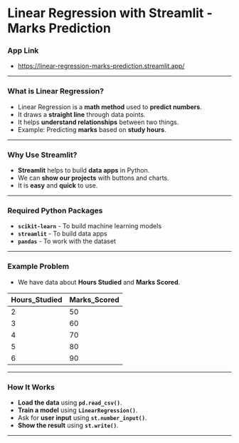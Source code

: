 # Linear Regression with Streamlit - Marks Prediction
### App Link
- https://linear-regression-marks-prediction.streamlit.app/
---
### What is Linear Regression?
- Linear Regression is a **math method** used to **predict numbers**.
- It draws a **straight line** through data points.
- It helps **understand relationships** between two things.
- Example: Predicting **marks** based on **study hours**.
---
### Why Use Streamlit?
- **Streamlit** helps to build **data apps** in Python.
- We can **show our projects** with buttons and charts.
- It is **easy** and **quick** to use.
---
### Required Python Packages
- **`scikit-learn`** - To build machine learning models
- **`streamlit`** - To build data apps
- **`pandas`** - To work with the dataset
---
### Example Problem
- We have data about **Hours Studied** and **Marks Scored**.

| Hours\_Studied | Marks\_Scored |
| -------------- | ------------- |
| 2              | 50            |
| 3              | 60            |
| 4              | 70            |
| 5              | 80            |
| 6              | 90            |

---
### How It Works
- **Load the data** using **`pd.read_csv()`**.
- **Train a model** using **`LinearRegression()`**.
- Ask for **user input** using **`st.number_input()`**.
- **Show the result** using **`st.write()`**.
---
